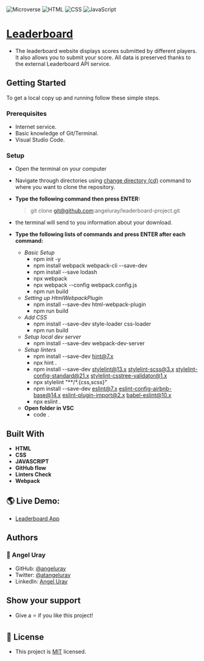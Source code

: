 ![Microverse](https://img.shields.io/badge/Microverse-blueviolet) ![HTML](https://img.shields.io/badge/-HTML-orange) ![CSS](https://img.shields.io/badge/-CSS-blue) ![JavaScript](https://img.shields.io/badge/-JavaScript-yellow)

# [Leaderboard](https://github.com/microverseinc/curriculum-javascript/blob/main/leaderboard/sneak_peek.md)

- The leaderboard website displays scores submitted by different players. It also allows you to submit your score. All data is preserved thanks to the external Leaderboard API service.

## Getting Started
To get a local copy up and running follow these simple steps.

### Prerequisites

- Internet service.
- Basic knowledge of Git/Terminal.
- Visual Studio Code.

### Setup

- Open the terminal on your computer
- Navigate through directories using [change directory (cd)](https://www.howtogeek.com/659411/how-to-change-directories-in-command-prompt-on-windows-10) command to where you want to clone the repository.

- **Type the following command then press ENTER:**

  > git clone git@github.com:angeluray/leaderboard-project.git

- the terminal will send to you information about your download.

- **Type the following lists of commands and press ENTER after each command:**
  - *Basic Setup*
    - npm init -y
    - npm install webpack webpack-cli --save-dev
    - npm install --save lodash
    - npx webpack
    - npx webpack --config webpack.config.js
    - npm run build
  - *Setting up HtmlWebpackPlugin*
    - npm install --save-dev html-webpack-plugin
    - npm run build
  - *Add CSS*
    - npm install --save-dev style-loader css-loader
    - npm run build
  - *Setup local dev server*
    - npm install --save-dev webpack-dev-server
  - *Setup linters*
    - npm install --save-dev hint@7.x
    - npx hint .
    - npm install --save-dev stylelint@13.x stylelint-scss@3.x stylelint-config-standard@21.x stylelint-csstree-validator@1.x
    - npx stylelint "**/*.{css,scss}"
    - npm install --save-dev eslint@7.x eslint-config-airbnb-base@14.x eslint-plugin-import@2.x babel-eslint@10.x
    - npx eslint .
  - **Open folder in VSC**
    - code .

## Built With

- **HTML**
- **CSS**
- **JAVASCRIPT**
- **GitHub flow**
- **Linters Check**
- **Webpack**

## 🌎 Live Demo:
- [Leaderboard App](https://angeluray.github.io/leaderboard-project/dist)

## Authors 
### 👤 Angel Uray
- GitHub: [@angeluray](https://github.com/angeluray)
- Twitter: [@atangeluray](https://twitter.com/atangeluray)
- LinkedIn: [Angel Uray](www.linkedin.com/in/angeluray-jobs)

## Show your support
- Give a ⭐️ if you like this project!

## 📝 License
- This project is [MIT](./LICENSE) licensed.
